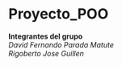 ﻿# Proyecto_POO 

**Integrantes del grupo** \
*David Fernando Parada Matute*   
*Rigoberto Jose Guillen*
